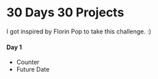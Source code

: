 # 30 Days 30 Projects

I got inspired by Florin Pop to take this challenge. :)

<h4>Day 1</h4>

<ul>
  <li>Counter</li>
  <li>Future Date</li>
</ul>

